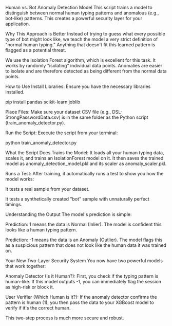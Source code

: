 Human vs. Bot Anomaly Detection Model
This script trains a model to distinguish between normal human typing patterns and anomalous (e.g., bot-like) patterns. This creates a powerful security layer for your application.

Why This Approach is Better
Instead of trying to guess what every possible type of bot might look like, we teach the model a very strict definition of "normal human typing." Anything that doesn't fit this learned pattern is flagged as a potential threat.

We use the Isolation Forest algorithm, which is excellent for this task. It works by randomly "isolating" individual data points. Anomalies are easier to isolate and are therefore detected as being different from the normal data points.

How to Use
Install Libraries: Ensure you have the necessary libraries installed.

pip install pandas scikit-learn joblib

Place Files: Make sure your dataset CSV file (e.g., DSL-StrongPasswordData.csv) is in the same folder as the Python script (train_anomaly_detector.py).

Run the Script: Execute the script from your terminal:

python train_anomaly_detector.py

What the Script Does
Trains the Model: It loads all your human typing data, scales it, and trains an IsolationForest model on it. It then saves the trained model as anomaly_detection_model.pkl and its scaler as anomaly_scaler.pkl.

Runs a Test: After training, it automatically runs a test to show you how the model works:

It tests a real sample from your dataset.

It tests a synthetically created "bot" sample with unnaturally perfect timings.

Understanding the Output
The model's prediction is simple:

Prediction: 1 means the data is Normal (Inlier). The model is confident this looks like a human typing pattern.

Prediction: -1 means the data is an Anomaly (Outlier). The model flags this as a suspicious pattern that does not look like the human data it was trained on.

Your New Two-Layer Security System
You now have two powerful models that work together:

Anomaly Detector (Is it Human?): First, you check if the typing pattern is human-like. If this model outputs -1, you can immediately flag the session as high-risk or block it.

User Verifier (Which Human is it?): If the anomaly detector confirms the pattern is human (1), you then pass the data to your XGBoost model to verify if it's the correct human.

This two-step process is much more secure and robust.